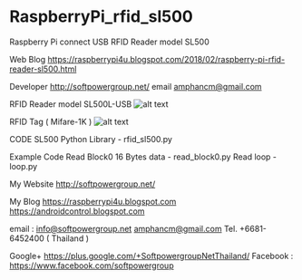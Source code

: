 # RaspberryPi_rfid_sl500
Raspberry Pi connect USB RFID Reader model SL500

Web Blog https://raspberrypi4u.blogspot.com/2018/02/raspberry-pi-rfid-reader-sl500.html

Developer http://softpowergroup.net/ 
email amphancm@gmail.com

RFID Reader model SL500L-USB
![alt text](https://4.bp.blogspot.com/-yXUJDtIr6wY/WnagKya31WI/AAAAAAAAxR0/G7au0oipXQISBgtpC7mAzQ3srt5ZAjBtgCLcBGAs/s200/sl500a.jpg)

RFID Tag ( Mifare-1K )
![alt text](https://3.bp.blogspot.com/-nYXCPRYylGE/Wnalqcsk7AI/AAAAAAAAxSA/tvXa60964bAjBo3leHQBLUeQxlqks8ZngCLcBGAs/s200/mifare_classic_1k_nxp_blank_cards_1.jpg)

CODE
SL500 Python Library - rfid_sl500.py

Example Code
Read Block0 16 Bytes data - read_block0.py
Read loop - loop.py


My Website
http://softpowergroup.net/

My Blog
https://raspberrypi4u.blogspot.com
https://androidcontrol.blogspot.com

email : info@softpowergroup.net 
amphancm@gmail.com
Tel. +6681-6452400 ( Thailand )
 
Google+  https://plus.google.com/+SoftpowergroupNetThailand/
Facebook : https://www.facebook.com/softpowergroup

